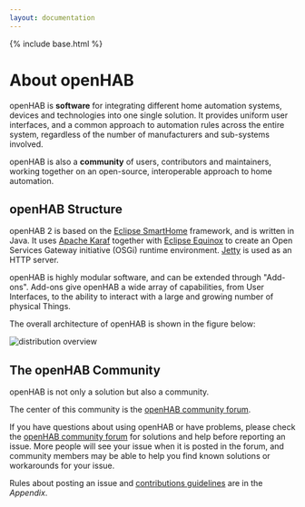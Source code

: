 ```yaml
---
layout: documentation
---
```


{% include base.html %}

# About openHAB

openHAB is **software** for integrating different home automation systems, devices and technologies into one single solution.
It provides uniform user interfaces, and a common approach to automation rules across the entire system, regardless of the number of manufacturers and sub-systems involved.

openHAB is also a **community** of users, contributors and maintainers, working together on an open-source, interoperable approach to home automation.

## openHAB Structure

openHAB 2 is based on the [Eclipse SmartHome](https://eclipse.org/smarthome/) framework, and is written in Java.
It uses [Apache Karaf](http://karaf.apache.org/) together with [Eclipse Equinox](https://www.eclipse.org/equinox/) to create an Open Services Gateway initiative (OSGi) runtime environment.
[Jetty](https://www.eclipse.org/jetty/) is used as an HTTP server.

openHAB is highly modular software, and can be extended through "Add-ons".
Add-ons give openHAB a wide array of capabilities, from User Interfaces, to the ability to interact with a large and growing number of physical Things.

The overall architecture of openHAB is shown in the figure below:

![distribution overview](images/distro.png)

## The openHAB Community

openHAB is not only a solution but also a community.

The center of this community is the [openHAB community forum](https://community.openhab.org).

If you have questions about using openHAB or have problems, please check the [openHAB community forum](https://community.openhab.org) for solutions and help before reporting an issue.
More people will see your issue when it is posted in the forum, and community members may be able to help you find known solutions or workarounds for your issue.

Rules about posting an issue and [contributions guidelines](appendix/contributing.html) are in the *Appendix*.
